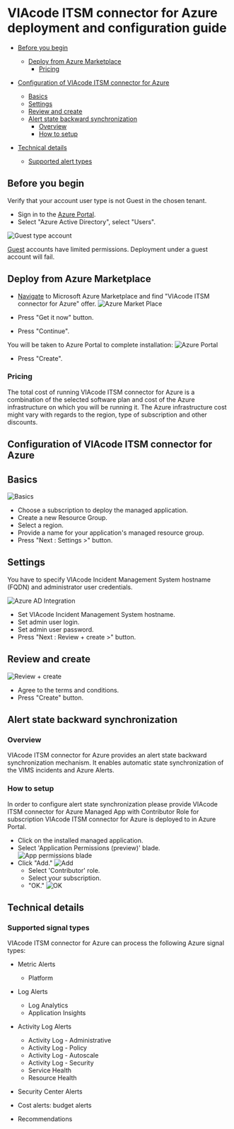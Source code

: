 # VIAcode ITSM connector for Azure deployment and configuration guide
<!-- TOC -->
- [Before you begin](#before-you-begin)
  - [Deploy from Azure Marketplace](#deploy-from-azure-marketplace)
    - [Pricing](#pricing)

- [Configuration of VIAcode ITSM connector for Azure](#configuration-of-viacode-itsm-connector-for-azure)
  - [Basics](#basics)
  - [Settings](#settings)
  - [Review and create](#review-and-create)
  - [Alert state backward synchronization](#alert-state-backward-synchronization)
    - [Overview](#overview)
    - [How to setup](#how-to-setup)
  
- [Technical details](#technical-details)
  - [Supported alert types](#supported-alert-types)
<!-- TOC END -->

## Before you begin

Verify that your account user type is not Guest in the chosen tenant.

- Sign in to the [Azure Portal](https://portal.azure.com/).
- Select "Azure Active Directory", select "Users".

![Guest type account](./media/guestAccount.png)

[Guest](https://docs.microsoft.com/azure/active-directory/b2b/user-properties) accounts have limited permissions. Deployment under a guest account will fail.

## Deploy from Azure Marketplace

- [Navigate](https://azuremarketplace.microsoft.com/en-us/marketplace/apps/viacode_consulting-1089577.viacode-itsm-connector-for-azure) to Microsoft Azure Marketplace and find "VIAcode ITSM connector for Azure" offer.
![Azure Market Place](./media/azureMarketPlaceConnector.png)

- Press "Get it now" button.
- Press "Continue".

You will be taken to Azure Portal to complete installation:
![Azure Portal](./media/azurePortalOfferProfileConnector.png)

- Press "Create".

### Pricing

The total cost of running VIAcode ITSM connector for Azure is a combination of the selected software plan and cost of the Azure infrastructure on which you will be running it. The Azure infrastructure cost might vary with regards to the region, type of subscription and other discounts.

## Configuration of VIAcode ITSM connector for Azure

## Basics

![Basics](./media/basicsSettingsConnector.png)

- Choose a subscription to deploy the managed application.
- Create a new Resource Group.
- Select a region.
- Provide a name for your application's managed resource group.
- Press "Next : Settings >" button.

## Settings

You have to specify VIAcode Incident Management System hostname (FQDN) and administrator user credentials.

![Azure AD Integration](./media/connectorSettings.png)

- Set VIAcode Incident Management System hostname.
- Set admin user login.
- Set admin user password.
- Press "Next : Review + create >" button.

## Review and create

![Review + create](./media/reviewPlusCreateConnector.png)

- Agree to the terms and conditions.
- Press "Create" button.

## Alert state backward synchronization

### Overview

VIAcode ITSM connector for Azure provides an alert state backward synchronization mechanism. It enables automatic state synchronization of the VIMS incidents and Azure Alerts.

### How to setup

In order to configure alert state synchronization please provide VIAcode ITSM connector for Azure Managed App with Contributor Role for subscription VIAcode ITSM connector for Azure is deployed to in Azure Portal.

- Click on the installed managed application.
- Select 'Application Permissions (preview)' blade.
![App permissions blade](./media/managedAppPermissions1.png)
- Click "Add."
![Add](./media/managedAppPermissions2.png)
  - Select 'Contributor' role.
  - Select your subscription.
  - "OK."
![OK](./media/managedAppPermissions3.png)

## Technical details

### Supported signal types

VIAcode ITSM connector for Azure can process the following Azure signal types:

- Metric Alerts

  - Platform

- Log Alerts

  - Log Analytics
  - Application Insights

- Activity Log Alerts

  - Activity Log - Administrative
  - Activity Log - Policy
  - Activity Log - Autoscale
  - Activity Log - Security
  - Service Health
  - Resource Health
  
- Security Center Alerts

- Cost alerts: budget alerts

- Recommendations